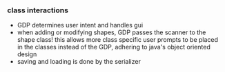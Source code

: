 ### class interactions
- GDP determines user intent and handles gui
- when adding or modifying shapes, GDP passes the scanner to the shape class! this allows more class specific user prompts to be placed in the classes instead of the GDP, adhering to java's object oriented design
- saving and loading is done by the serializer
